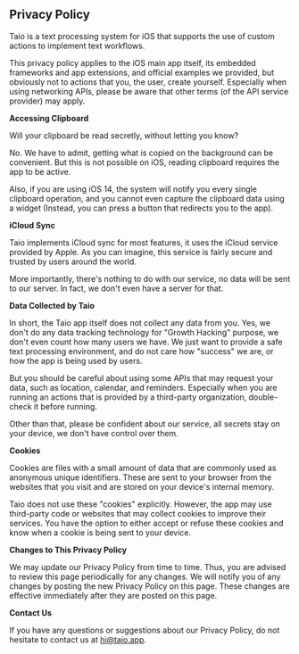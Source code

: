 ## Privacy Policy

Taio is a text processing system for iOS that supports the use of custom actions to implement text workflows.

This privacy policy applies to the iOS main app itself, its embedded frameworks and app extensions, and official examples we provided, but obviously not to actions that you, the user, create yourself. Especially when using networking APIs, please be aware that other terms (of the API service provider) may apply.

**Accessing Clipboard**

Will your clipboard be read secretly, without letting you know?

No. We have to admit, getting what is copied on the background can be convenient. But this is not possible on iOS, reading clipboard requires the app to be active.

Also, if you are using iOS 14, the system will notify you every single clipboard operation, and you cannot even capture the clipboard data using a widget (Instead, you can press a button that redirects you to the app).

**iCloud Sync**

Taio implements iCloud sync for most features, it uses the iCloud service provided by Apple. As you can imagine, this service is fairly secure and trusted by users around the world.

More importantly, there's nothing to do with our service, no data will be sent to our server. In fact, we don't even have a server for that.

**Data Collected by Taio**

In short, the Taio app itself does not collect any data from you. Yes, we don't do any data tracking technology for "Growth Hacking" purpose, we don't even count how many users we have. We just want to provide a safe text processing environment, and do not care how "success" we are, or how the app is being used by users.

But you should be careful about using some APIs that may request your data, such as location, calendar, and reminders. Especially when you are running an actions that is provided by a third-party organization, double-check it before running.

Other than that, please be confident about our service, all secrets stay on your device, we don't have control over them.

**Cookies**

Cookies are files with a small amount of data that are commonly used as anonymous unique identifiers. These are sent to your browser from the websites that you visit and are stored on your device's internal memory.

Taio does not use these "cookies" explicitly. However, the app may use third-party code or websites that may collect cookies to improve their services. You have the option to either accept or refuse these cookies and know when a cookie is being sent to your device.

**Changes to This Privacy Policy**

We may update our Privacy Policy from time to time. Thus, you are advised to review this page periodically for any changes. We will notify you of any changes by posting the new Privacy Policy on this page. These changes are effective immediately after they are posted on this page.

**Contact Us**

If you have any questions or suggestions about our Privacy Policy, do not hesitate to contact us at hi@taio.app.